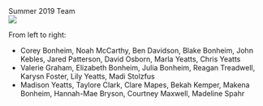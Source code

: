 
<div class="header_3">
    <div>Summer 2019 Team</div>
</div>

<img src="/assets/images/2019/IMG_6665.JPG">

From left to right:
- Corey Bonheim, Noah McCarthy, Ben Davidson, Blake Bonheim, John Kebles, Jared Patterson, David Osborn, Marla Yeatts, Chris Yeatts
- Valerie Graham, Elizabeth Bonheim, Julia Bonheim, Reagan Treadwell, Karysn Foster, Lily Yeatts, Madi Stolzfus
- Madison Yeatts, Taylore Clark, Clare Mapes, Bekah Kemper, Makena Bonheim, Hannah-Mae Bryson, Courtney Maxwell, Madeline Spahr
